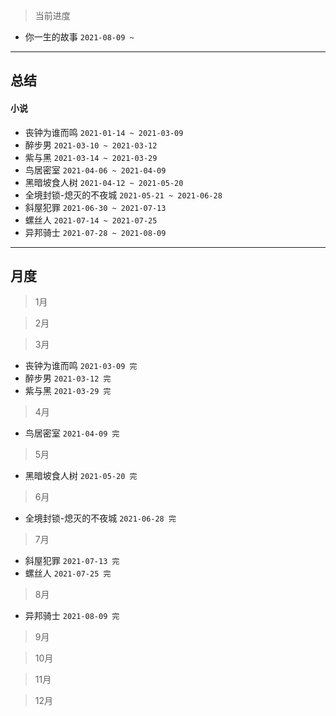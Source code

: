 > 当前进度

* 你一生的故事 `2021-08-09 ~ `

---

## 总结

#### 小说

* 丧钟为谁而鸣 `2021-01-14 ~ 2021-03-09`
* 醉步男 `2021-03-10 ~ 2021-03-12`
* 紫与黑 `2021-03-14 ~ 2021-03-29`
* 鸟居密室 `2021-04-06 ~ 2021-04-09`
* 黑暗坡食人树 `2021-04-12 ~ 2021-05-20`
* 全境封锁-熄灭的不夜城 `2021-05-21 ~ 2021-06-28`
* 斜屋犯罪 `2021-06-30 ~ 2021-07-13`
* 螺丝人 `2021-07-14 ~ 2021-07-25`
* 异邦骑士 `2021-07-28 ~ 2021-08-09`

--- 

## 月度

> 1月

> 2月

> 3月

* 丧钟为谁而鸣 `2021-03-09 完`
* 醉步男 `2021-03-12 完`
* 紫与黑 `2021-03-29 完`

> 4月

* 鸟居密室 `2021-04-09 完`

> 5月

* 黑暗坡食人树 `2021-05-20 完`

> 6月

- 全境封锁-熄灭的不夜城 `2021-06-28 完`

> 7月

- 斜屋犯罪 `2021-07-13 完`
- 螺丝人 `2021-07-25 完`

> 8月

* 异邦骑士 `2021-08-09 完`

> 9月

> 10月

> 11月

> 12月
